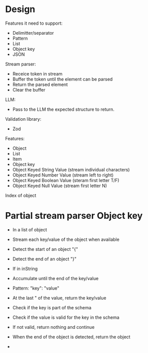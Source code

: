# Design


Features it need to support:
- Delimitter/separator
- Pattern
- List
- Object key
- JSON



Stream parser:
- Receice token in stream
- Buffer the token until the element can be parsed
- Return the parsed element
- Clear the buffer


LLM:
- Pass to the LLM the expected structure to return.



Validation library:
- Zod



Features:
- Object
- List
- Item
- Object key
- Object Keyed String Value    (stream individual characters)
- Object Keyed Number Value    (stream left to right)
- Object Keyed Boolean Value   (steram first letter T/F)
- Object Keyed Null Value      (stream first letter N)

Index of object


# Partial stream parser Object key

- In a list of object
- Stream each key/value of the object when available

- Detect the start of an object "{"
- Detect the end of an object "}"
- If in inString
- Accumulate until the end of the key/value
- Pattern: "key": "value"
- At the last " of the value, return the key/value
- Check if the key is part of the schema
- Check if the value is valid for the key in the schema
- If not valid, return nothing and continue
- When the end of the object is detected, return the object
-


